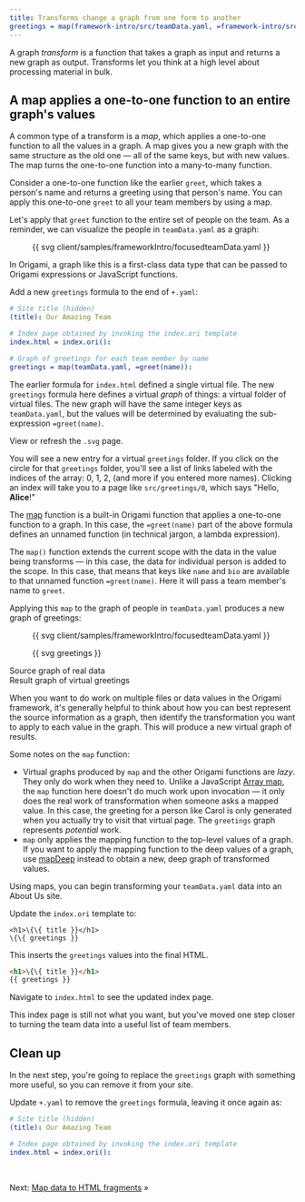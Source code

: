 ```yaml
---
title: Transforms change a graph from one form to another
greetings = map(framework-intro/src/teamData.yaml, =framework-intro/src/greet(name)):
---
```


A graph _transform_ is a function that takes a graph as input and returns a new graph as output. Transforms let you think at a high level about processing material in bulk.

## A map applies a one-to-one function to an entire graph's values

A common type of a transform is a _map_, which applies a one-to-one function to all the values in a graph. A map gives you a new graph with the same structure as the old one — all of the same keys, but with new values. The map turns the one-to-one function into a many-to-many function.

Consider a one-to-one function like the earlier `greet`, which takes a person's name and returns a greeting using that person's name. You can apply this one-to-one `greet` to all your team members by using a map.

Let's apply that `greet` function to the entire set of people on the team. As a reminder, we can visualize the people in `teamData.yaml` as a graph:

<figure class="constrain">
{{ svg client/samples/frameworkIntro/focusedteamData.yaml }}
</figure>

In Origami, a graph like this is a first-class data type that can be passed to Origami expressions or JavaScript functions.

<span class="tutorialStep"></span> Add a new `greetings` formula to the end of `+.yaml`:

```yaml
# Site title (hidden)
(title): Our Amazing Team

# Index page obtained by invoking the index.ori template
index.html = index.ori():

# Graph of greetings for each team member by name
greetings = map(teamData.yaml, =greet(name)):
```

The earlier formula for `index.html` defined a single virtual file. The new `greetings` formula here defines a virtual _graph_ of things: a virtual folder of virtual files. The new graph will have the same integer keys as `teamData.yaml`, but the values will be determined by evaluating the sub-expression `=greet(name)`.

<span class="tutorialStep"></span> View or refresh the `.svg` page.

You will see a new entry for a virtual `greetings` folder. If you click on the circle for that `greetings` folder, you'll see a list of links labeled with the indices of the array: 0, 1, 2, (and more if you entered more names). Clicking an index will take you to a page like `src/greetings/0`, which says "Hello, **Alice**!"

The [map](/cli/builtins.html#map) function is a built-in Origami function that applies a one-to-one function to a graph. In this case, the `=greet(name)` part of the above formula defines an unnamed function (in technical jargon, a lambda expression).

The `map()` function extends the current scope with the data in the value being transforms — in this case, the data for individual person is added to the scope. In this case, that means that keys like `name` and `bio` are available to that unnamed function `=greet(name)`. Here it will pass a team member's name to `greet`.

Applying this `map` to the graph of people in `teamData.yaml` produces a new graph of greetings:

<div class="sideBySide fullWidth">
  <figure class="constrain">
    {{ svg client/samples/frameworkIntro/focusedteamData.yaml }}
  </figure>
  <figure>
    {{ svg greetings }}
  </figure>
  <figcaption>Source graph of real data</figcaption>
  <figcaption>Result graph of virtual greetings</figcaption>
</div>

When you want to do work on multiple files or data values in the Origami framework, it's generally helpful to think about how you can best represent the source information as a graph, then identify the transformation you want to apply to each value in the graph. This will produce a new virtual graph of results.

Some notes on the `map` function:

- Virtual graphs produced by `map` and the other Origami functions are _lazy_. They only do work when they need to. Unlike a JavaScript [Array map](https://developer.mozilla.org/en-US/docs/Web/JavaScript/Reference/Global_Objects/Array/map), the `map` function here doesn't do much work upon invocation — it only does the real work of transformation when someone asks a mapped value. In this case, the greeting for a person like Carol is only generated when you actually try to visit that virtual page. The `greetings` graph represents _potential_ work.
- `map` only applies the mapping function to the top-level values of a graph. If you want to apply the mapping function to the deep values of a graph, use [mapDeep](/cli/builtins.html#mapDeep) instead to obtain a new, deep graph of transformed values.

Using maps, you can begin transforming your `teamData.yaml` data into an About Us site.

<span class="tutorialStep"></span> Update the `index.ori` template to:

```
<h1>\{\{ title }}</h1>
\{\{ greetings }}
```

This inserts the `greetings` values into the final HTML.

```html
<h1>\{\{ title }}</h1>
{{ greetings }}
```

<span class="tutorialStep"></span> Navigate to `index.html` to see the updated index page.

This index page is still not what you want, but you've moved one step closer to turning the team data into a useful list of team members.

## Clean up

In the next step, you're going to replace the `greetings` graph with something more useful, so you can remove it from your site.

<span class="tutorialStep"></span> Update `+.yaml` to remove the `greetings` formula, leaving it once again as:

```yaml
# Site title (hidden)
(title): Our Amazing Team

# Index page obtained by invoking the index.ori template
index.html = index.ori():
```

&nbsp;

Next: [Map data to HTML fragments](intro8a.html) »
